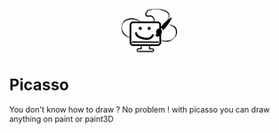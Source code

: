 <p align="center">
<img src="assets/logo.png" alt="drawing" width="100"/>
</p>

# Picasso
You don't know how to draw ? No problem ! with picasso you can draw anything on paint or paint3D
